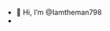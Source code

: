 - 👋 Hi, I’m @Iamtheman798
-


<!---
Iamtheman798/Iamtheman798 is a ✨ special ✨ repository because its `README.md` (this file) appears on your GitHub profile.
You can click the Preview link to take a look at your changes.
--->
